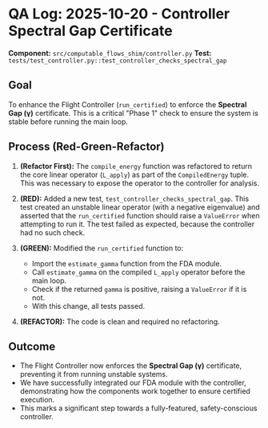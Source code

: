 # QA Log: 2025-10-20 - Controller Spectral Gap Certificate

**Component:** `src/computable_flows_shim/controller.py`
**Test:** `tests/test_controller.py::test_controller_checks_spectral_gap`

## Goal
To enhance the Flight Controller (`run_certified`) to enforce the **Spectral Gap (γ)** certificate. This is a critical "Phase 1" check to ensure the system is stable before running the main loop.

## Process (Red-Green-Refactor)

1.  **(Refactor First):** The `compile_energy` function was refactored to return the core linear operator (`L_apply`) as part of the `CompiledEnergy` tuple. This was necessary to expose the operator to the controller for analysis.

2.  **(RED):** Added a new test, `test_controller_checks_spectral_gap`. This test created an unstable linear operator (with a negative eigenvalue) and asserted that the `run_certified` function should raise a `ValueError` when attempting to run it. The test failed as expected, because the controller had no such check.

3.  **(GREEN):** Modified the `run_certified` function to:
    *   Import the `estimate_gamma` function from the FDA module.
    *   Call `estimate_gamma` on the compiled `L_apply` operator before the main loop.
    *   Check if the returned `gamma` is positive, raising a `ValueError` if it is not.
    *   With this change, all tests passed.

4.  **(REFACTOR):** The code is clean and required no refactoring.

## Outcome
- The Flight Controller now enforces the **Spectral Gap (γ)** certificate, preventing it from running unstable systems.
- We have successfully integrated our FDA module with the controller, demonstrating how the components work together to ensure certified execution.
- This marks a significant step towards a fully-featured, safety-conscious controller.
